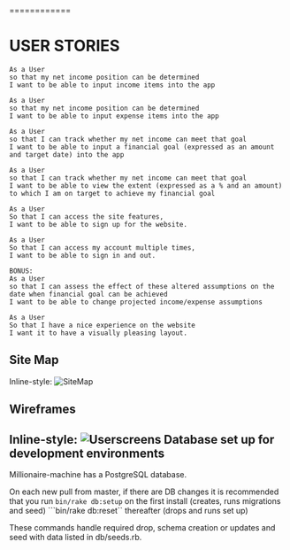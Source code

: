 ============

USER STORIES
============
```
As a User
so that my net income position can be determined
I want to be able to input income items into the app

As a User
so that my net income position can be determined
I want to be able to input expense items into the app

As a User
so that I can track whether my net income can meet that goal
I want to be able to input a financial goal (expressed as an amount and target date) into the app

As a User
so that I can track whether my net income can meet that goal
I want to be able to view the extent (expressed as a % and an amount) to which I am on target to achieve my financial goal

As a User
So that I can access the site features,
I want to be able to sign up for the website.

As a User
So that I can access my account multiple times,
I want to be able to sign in and out.

BONUS:
As a User
so that I can assess the effect of these altered assumptions on the date when financial goal can be achieved
I want to be able to change projected income/expense assumptions

As a User
So that I have a nice experience on the website
I want it to have a visually pleasing layout.
```
Site Map
--------
Inline-style:
![SiteMap](https://github.com/thesedatedprince/millionaire-machine/blob/master/Sitemap.png)

Wireframes
----------
Inline-style:
![Userscreens](https://github.com/thesedatedprince/millionaire-machine/blob/master/Userscreens.png)
Database set up for development environments
--------------------------------------------

Millionaire-machine has a PostgreSQL database.

On each new pull from master, if there are DB changes it is recommended that you run
```bin/rake db:setup``` on the first install (creates, runs migrations and seed)
```bin/rake db:reset`` thereafter (drops and runs set up)

These commands handle required drop, schema creation or updates and seed with data listed in db/seeds.rb.
